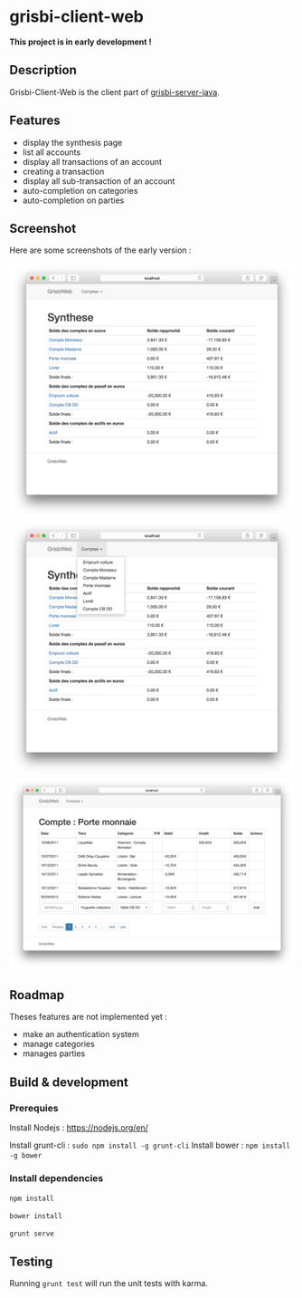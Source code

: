 # grisbi-client-web

**This project is in early development !**

## Description
Grisbi-Client-Web is the client part of [grisbi-server-java](https://github.com/herve-loiret/grisbi-server-java).

## Features
- display the synthesis page
- list all accounts
- display all transactions of an account
- creating a transaction
- display all sub-transaction of an account
- auto-completion on categories
- auto-completion on parties


## Screenshot

Here are some screenshots of the early version :

![screenshot home page](https://github.com/herve-loiret/grisbi-client-web/blob/master/screenshot/ss_synthesis.png?raw=true "Home page")
![screenshot accounts](https://github.com/herve-loiret/grisbi-client-web/blob/master/screenshot/ss_account_list.png?raw=true "Accounts list")
![screenshot account page](https://github.com/herve-loiret/grisbi-client-web/blob/master/screenshot/ss_porte_monnaie.png?raw=true "Account page")

## Roadmap
Theses features are not implemented yet :
- make an authentication system
- manage categories
- manages parties

## Build & development

### Prerequies 

Install Nodejs : https://nodejs.org/en/

Install grunt-cli :
`sudo npm install -g grunt-cli`
Install bower : 
`npm install -g bower`

### Install dependencies 

`npm install`

`bower install`

`grunt serve` 

## Testing

Running `grunt test` will run the unit tests with karma.
